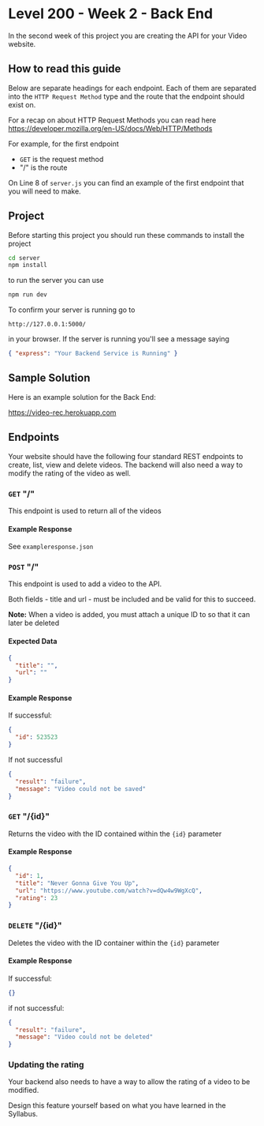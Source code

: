 # Level 200 - Week 2 - Back End

In the second week of this project you are creating the API for your Video website.

## How to read this guide

Below are separate headings for each endpoint. Each of them are separated into the `HTTP Request Method` type and the route that the endpoint should exist on.

For a recap on about HTTP Request Methods you can read here
https://developer.mozilla.org/en-US/docs/Web/HTTP/Methods

For example, for the first endpoint

- `GET` is the request method
- "/" is the route

On Line 8 of `server.js` you can find an example of the first endpoint that you will need to make.

## Project

Before starting this project you should run these commands to install the project

```sh
cd server
npm install
```

to run the server you can use

```sh
npm run dev
```

To confirm your server is running go to

```url
http://127.0.0.1:5000/
```

in your browser. If the server is running you'll see a message saying

```json
{ "express": "Your Backend Service is Running" }
```

## Sample Solution

Here is an example solution for the Back End:

https://video-rec.herokuapp.com

## Endpoints

Your website should have the following four standard REST endpoints to create, list, view and delete videos. The backend will also need a way to modify the rating of the video as well.

### `GET` "/"

This endpoint is used to return all of the videos

#### Example Response

See `exampleresponse.json`

### `POST` "/"

This endpoint is used to add a video to the API.

Both fields - title and url - must be included and be valid for this to succeed.

**Note:** When a video is added, you must attach a unique ID to so that it can later be deleted

#### Expected Data

```json
{
  "title": "",
  "url": ""
}
```

#### Example Response

If successful:

```json
{
  "id": 523523
}
```

If not successful

```json
{
  "result": "failure",
  "message": "Video could not be saved"
}
```

### `GET` "/{id}"

Returns the video with the ID contained within the `{id}` parameter

#### Example Response

```json
{
  "id": 1,
  "title": "Never Gonna Give You Up",
  "url": "https://www.youtube.com/watch?v=dQw4w9WgXcQ",
  "rating": 23
}
```

### `DELETE` "/{id}"

Deletes the video with the ID container within the `{id}` parameter

#### Example Response

If successful:

```json
{}
```

if not successful:

```json
{
  "result": "failure",
  "message": "Video could not be deleted"
}
```

### Updating the rating

Your backend also needs to have a way to allow the rating of a video to be modified.

Design this feature yourself based on what you have learned in the Syllabus. 
